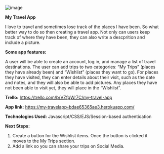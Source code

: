 ![image](https://github.com/user-attachments/assets/4783ad70-48fe-415a-84cf-e95eeeb584f0)

__**My Travel App**__

I love to travel and sometimes lose track of the places I have been. So what better way to do so then creating a travel app. Not only can users keep track of where they have been,
they can also write a descprition and include a picture. 

**Some app features:**

A user will be able to create an account, log in, and manage a list of travel destinations.
The user can add trips to two categories: “My Trips” (places they have already been) and “Wishlist” (places they want to go).
For places they have visited, they can enter details about their visit, such as the date and notes, and they will also be able to add pictures.
Any places they have not been able to visit yet, they will place in the “Wishlist”.

**Trello:** https://trello.com/b/VZfgWr7C/my-travel-app

**App link:** https://my-travelapp-bdae65365ae3.herokuapp.com/





**Technologies Used:** Javascript/CSS/EJS/Session-based authentication

**Next Steps:**

1) Create a button for the Wishlist items. Once the button is clicked it moves to the My Trips section.
2) Add a link so you can share your trips on Social Media. 
